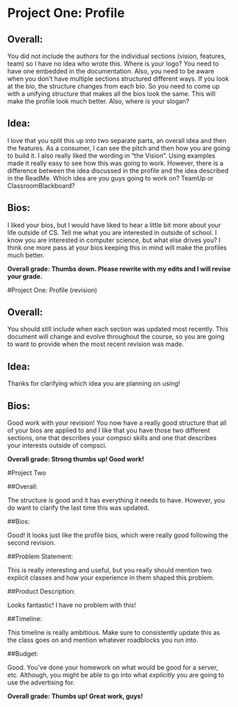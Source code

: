 # Project One: Profile

## Overall:

You did not include the authors for the individual sections (vision, features, team) so I have no idea who wrote this. Where is your logo? You need to have one embedded in the documentation. Also, you need to be aware when you don’t have multiple sections structured different ways. If you look at the bio, the structure changes from each bio. So you need to come up with a unifying structure that makes all the bios look the same. This will make the profile look much better. Also, where is your slogan?

## Idea:


I love that you split this up into two separate parts, an overall idea and then the features. As a consumer, I can see the pitch and then how you are going to build it. I also really liked the wording in “the Vision”. Using examples made it really easy to see how this was going to work. However, there is a difference between the idea discussed in the profile and the idea described in the ReadMe. Which idea are you guys going to work on? TeamUp or ClassroomBlackboard?

## Bios:

I liked your bios, but I would have liked to hear a little bit more about your life outside of CS. Tell me what you are interested in outside of school. I know you are interested in computer science, but what else drives you? I think one more pass at your bios keeping this in mind will make the profiles much better.


**Overall grade: Thumbs down. Please rewrite with my edits and I will revise your grade.**




#Project One: Profile (revision)

## Overall:

You should still include when each section was updated most recently. This document will change and evolve throughout the course, so you are going to want to provide when the most recent revision was made.

## Idea:

Thanks for clarifying which idea you are planning on using!

## Bios:

Good work with your revision! You now have a really good structure that all of your bios are applied to and I like that you have those two different sections, one that describes your compsci skills and one that describes your interests outside of compsci.

**Overall grade: Strong thumbs up! Good work!**




#Project Two

##Overall:

The structure is good and it has everything it needs to have. However, you do want to clarify the last time this was updated.

##Bios:

Good! It looks just like the profile bios, which were really good following the second revision.

##Problem Statement:

This is really interesting and useful, but you really should mention two explicit classes and how your experience in them shaped this problem.

##Product Description:

Looks fantastic! I have no problem with this!

##Timeline:

This timeline is really ambitious. Make sure to consistently update this as the class goes on and mention whatever roadblocks you run into.

##Budget:

Good. You've done your homework on what would be good for a server, etc. Although, you might be able to go into what *explicitly* you are going to use the advertising for.

**Overall grade: Thumbs up! Great work, guys!**
